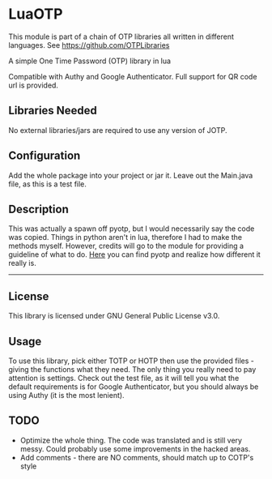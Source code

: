 # LuaOTP

This module is part of a chain of OTP libraries all written in different languages. See https://github.com/OTPLibraries

A simple One Time Password (OTP) library in lua

Compatible with Authy and Google Authenticator. Full support for QR code url is provided.


## Libraries Needed

No external libraries/jars are required to use any version of JOTP.


## Configuration

Add the whole package into your project or jar it. Leave out the Main.java file, as this is a test file.


## Description

This was actually a spawn off pyotp, but I would necessarily say the code was copied. Things in python aren't in lua, therefore I had to make the methods myself. However, credits will go to the module for providing a guideline of what to do. [Here](https://github.com/pyotp/pyotp) you can find pyotp and realize how different it really is.


_____________

## License

This library is licensed under GNU General Public License v3.0.


## Usage

To use this library, pick either TOTP or HOTP then use the provided files - giving the functions what they need. The only thing you really need to pay attention is settings. Check out the test file, as it will tell you what the default requirements is for Google Authenticator, but you should always be using Authy (it is the most lenient).


## TODO

* Optimize the whole thing. The code was translated and is still very messy. Could probably use some improvements in the hacked areas.
* Add comments - there are NO comments, should match up to COTP's style
